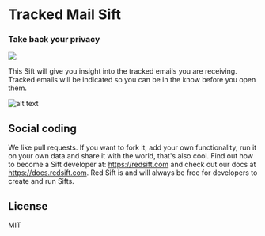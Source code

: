 # Tracked Mail Sift
### Take back your privacy

[<img src="http://static.redsift.io/assets/icons/run.svg">](https://dashboard.redsift.cloud/catalogue)

This Sift will give you insight into the tracked emails you are receiving. Tracked emails will be indicated so you can be in the know before you open them.

![alt text](https://static.redsift.io/assets/sifts/sift-pixel-tracker/tracked-mail-animated.gif "Taxi Sift")

## Social coding
We like pull requests. If you want to fork it, add your own functionality, run it on your own data  and share it with the world, that's also cool. 
Find out how to become a Sift developer at: https://redsift.com and check out our docs at https://docs.redsift.com. 
Red Sift is and will always be free for developers to create and run Sifts.

## License
MIT
